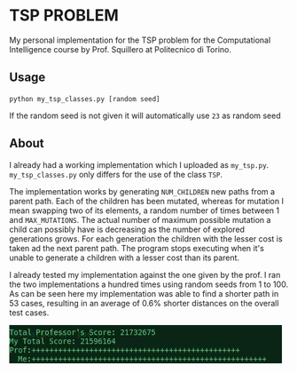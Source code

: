 # TSP PROBLEM

My personal implementation for the TSP problem for the Computational Intelligence course by Prof. Squillero at Politecnico di Torino.

## Usage

```
python my_tsp_classes.py [random seed]
```
If the random seed is not given it will automatically use ```23``` as random seed

## About
I already had a working implementation which I uploaded as ```my_tsp.py```. ```my_tsp_classes.py``` only differs for the use of the class ```TSP```.

The implementation works by generating ```NUM_CHILDREN``` new paths from a parent path. Each of the children has been mutated, whereas for mutation I mean swapping two of its elements, a random number of times between 1 and ```MAX_MUTATIONS```. The actual number of maximum possible mutation a child can possibly have is decreasing as the number of explored generations grows. For each generation the children with the lesser cost is taken ad the next parent path. The program stops executing when it's unable to generate a children with a lesser cost than its parent. 

I already tested my implementation against the one given by the prof.
I ran the two implementations a hundred times using random seeds from 1 to 100.
As can be seen here my implementation was able to find a shorter path in 53 cases, resulting in an average of 0.6% shorter distances on the overall test cases.

![Screenshot](./photo_2021-11-02_00-11-17.jpg)
